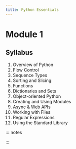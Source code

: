 ```yaml
---
title: Python Essentials
---
```


# Module 1

## Syllabus

1. Overview of Python
1. Flow Control
1. Sequence Types
1. Sorting and Slicing
1. Functions
1. Dictionaries and Sets
1. Object-oriented Python
1. Creating and Using Modules
1. Async & Web APIs
1. Working with Files
1. Regular Expressions
1. Using the Standard Library

::: notes

:::